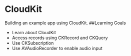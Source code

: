 # CloudKit
Building an example app using CloudKit.
##Learning Goals

<ul>
  <li>Learn about CloudKit </li>
  <li>Access records using CKRecord and CKQuery </li>
  <li>Use CKSubscription</li>
  <li>Use AVAudioRecorder to enable audio input </li>
</ul>
